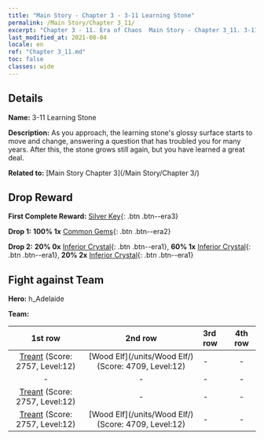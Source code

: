 ```yaml
---
title: "Main Story - Chapter 3 - 3-11 Learning Stone"
permalink: /Main Story/Chapter 3_11/
excerpt: "Chapter 3 - 11. Era of Chaos  Main Story - Chapter 3_11. 3-11 Learning Stone"
last_modified_at: 2021-08-04
locale: en
ref: "Chapter 3_11.md"
toc: false
classes: wide
---
```


## Details

 **Name:** 3-11 Learning Stone

 **Description:** As you approach, the learning stone's glossy surface starts to move and change, answering a question that has troubled you for many years. After this, the stone grows still again, but you have learned a great deal.

 **Related to:** [Main Story Chapter 3](/Main Story/Chapter 3/)

## Drop Reward

 **First Complete Reward:** [Silver Key](/Items/con_693/){: .btn .btn--era3}

 **Drop 1:** **100% 1x** [Common Gems](/Items/mat_10/){: .btn .btn--era2}

 **Drop 2:** **20% 0x** [Inferior Crystal](/Items/mat_5/){: .btn .btn--era1}, **60% 1x** [Inferior Crystal](/Items/mat_5/){: .btn .btn--era1}, **20% 2x** [Inferior Crystal](/Items/mat_5/){: .btn .btn--era1}


## Fight against Team
 **Hero:** h_Adelaide

 **Team:**


  | 1st row | 2nd row | 3rd row | 4th row |
  |:----:|:----:|:----|:----:|
  | [Treant](/units/Treant/) (Score: 2757, Level:12)  | [Wood Elf](/units/Wood Elf/) (Score: 4709, Level:12)  | - | - |
  | - | - | - | - |
  | [Treant](/units/Treant/) (Score: 2757, Level:12)  | - | - | - |
  | [Treant](/units/Treant/) (Score: 2757, Level:12)  | [Wood Elf](/units/Wood Elf/) (Score: 4709, Level:12)  | - | - |


